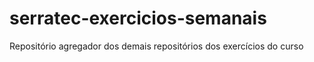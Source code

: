 # serratec-exercicios-semanais
Repositório agregador dos demais repositórios dos exercícios do curso
